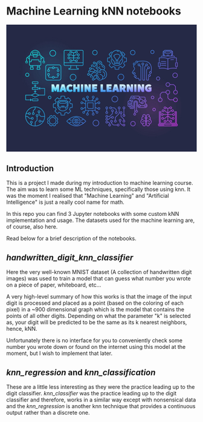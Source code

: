# Machine Learning kNN notebooks
![](ml.jpeg)

## Introduction
This is a project I made during my introduction to machine learning course. The aim was to learn some ML techniques, 
specifically those using knn. It was the moment I realised that "Machine Learning" and "Artificial Intelligence" is 
just a really cool name for math. 

In this repo you can find 3 Jupyter notebooks with some custom kNN implementation and usage. The datasets used for the
machine learning are, of course, also here.

Read below for a brief description of the notebooks.

## *handwritten_digit_knn_classifier*
Here the very well-known MNIST dataset (A collection of handwritten digit images) was used to train a model that can
guess what number you wrote on a piece of paper, whiteboard, etc... 

A very high-level summary of how this works is that the image of the input digit is processed and placed as a point
(based on the coloring of each pixel) in a ~900 dimensional graph which is the model that contains the points of all 
other digits. Depending on what the parameter "k" is selected as, your digit will be predicted to be the same as its 
k nearest neighbors, hence, kNN.

Unfortunately there is no interface for you to conveniently check some number you wrote down or found on the internet
using this model at the moment, but I wish to implement that later.

## *knn_regression* and *knn_classification*
These are a little less interesting as they were the practice leading up to the digit classifier. *knn_classifier*
was the practice leading up to the digit classifier and therefore, works in a similar way except with nonsensical data
and the *knn_regression* is another knn technique that provides a continuous output rather than a discrete one.

